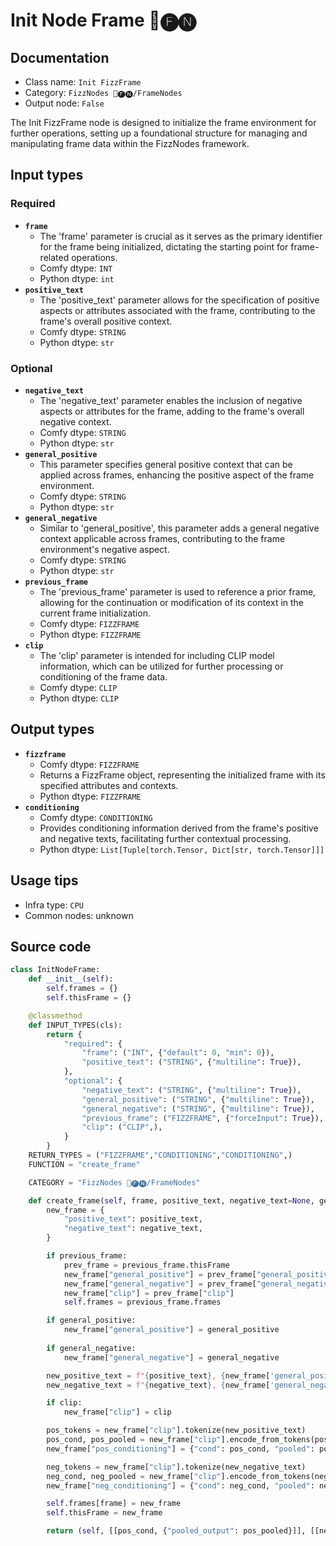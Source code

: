 # Init Node Frame 📅🅕🅝
## Documentation
- Class name: `Init FizzFrame`
- Category: `FizzNodes 📅🅕🅝/FrameNodes`
- Output node: `False`

The Init FizzFrame node is designed to initialize the frame environment for further operations, setting up a foundational structure for managing and manipulating frame data within the FizzNodes framework.
## Input types
### Required
- **`frame`**
    - The 'frame' parameter is crucial as it serves as the primary identifier for the frame being initialized, dictating the starting point for frame-related operations.
    - Comfy dtype: `INT`
    - Python dtype: `int`
- **`positive_text`**
    - The 'positive_text' parameter allows for the specification of positive aspects or attributes associated with the frame, contributing to the frame's overall positive context.
    - Comfy dtype: `STRING`
    - Python dtype: `str`
### Optional
- **`negative_text`**
    - The 'negative_text' parameter enables the inclusion of negative aspects or attributes for the frame, adding to the frame's overall negative context.
    - Comfy dtype: `STRING`
    - Python dtype: `str`
- **`general_positive`**
    - This parameter specifies general positive context that can be applied across frames, enhancing the positive aspect of the frame environment.
    - Comfy dtype: `STRING`
    - Python dtype: `str`
- **`general_negative`**
    - Similar to 'general_positive', this parameter adds a general negative context applicable across frames, contributing to the frame environment's negative aspect.
    - Comfy dtype: `STRING`
    - Python dtype: `str`
- **`previous_frame`**
    - The 'previous_frame' parameter is used to reference a prior frame, allowing for the continuation or modification of its context in the current frame initialization.
    - Comfy dtype: `FIZZFRAME`
    - Python dtype: `FIZZFRAME`
- **`clip`**
    - The 'clip' parameter is intended for including CLIP model information, which can be utilized for further processing or conditioning of the frame data.
    - Comfy dtype: `CLIP`
    - Python dtype: `CLIP`
## Output types
- **`fizzframe`**
    - Comfy dtype: `FIZZFRAME`
    - Returns a FizzFrame object, representing the initialized frame with its specified attributes and contexts.
    - Python dtype: `FIZZFRAME`
- **`conditioning`**
    - Comfy dtype: `CONDITIONING`
    - Provides conditioning information derived from the frame's positive and negative texts, facilitating further contextual processing.
    - Python dtype: `List[Tuple[torch.Tensor, Dict[str, torch.Tensor]]]`
## Usage tips
- Infra type: `CPU`
- Common nodes: unknown


## Source code
```python
class InitNodeFrame:
    def __init__(self):
        self.frames = {}
        self.thisFrame = {}

    @classmethod
    def INPUT_TYPES(cls):
        return {
            "required": {
                "frame": ("INT", {"default": 0, "min": 0}),
                "positive_text": ("STRING", {"multiline": True}),
            },
            "optional": {
                "negative_text": ("STRING", {"multiline": True}),
                "general_positive": ("STRING", {"multiline": True}),
                "general_negative": ("STRING", {"multiline": True}),
                "previous_frame": ("FIZZFRAME", {"forceInput": True}),
                "clip": ("CLIP",),
            }
        }
    RETURN_TYPES = ("FIZZFRAME","CONDITIONING","CONDITIONING",)
    FUNCTION = "create_frame"

    CATEGORY = "FizzNodes 📅🅕🅝/FrameNodes"

    def create_frame(self, frame, positive_text, negative_text=None, general_positive=None, general_negative=None, previous_frame=None, clip=None):
        new_frame = {
            "positive_text": positive_text,
            "negative_text": negative_text,
        }

        if previous_frame:
            prev_frame = previous_frame.thisFrame
            new_frame["general_positive"] = prev_frame["general_positive"]
            new_frame["general_negative"] = prev_frame["general_negative"]
            new_frame["clip"] = prev_frame["clip"]
            self.frames = previous_frame.frames

        if general_positive:
            new_frame["general_positive"] = general_positive
        
        if general_negative:
            new_frame["general_negative"] = general_negative

        new_positive_text = f"{positive_text}, {new_frame['general_positive']}"
        new_negative_text = f"{negative_text}, {new_frame['general_negative']}"

        if clip:
            new_frame["clip"] = clip 

        pos_tokens = new_frame["clip"].tokenize(new_positive_text)        
        pos_cond, pos_pooled = new_frame["clip"].encode_from_tokens(pos_tokens, return_pooled=True)
        new_frame["pos_conditioning"] = {"cond": pos_cond, "pooled": pos_pooled}

        neg_tokens = new_frame["clip"].tokenize(new_negative_text)
        neg_cond, neg_pooled = new_frame["clip"].encode_from_tokens(neg_tokens, return_pooled=True)
        new_frame["neg_conditioning"] = {"cond": neg_cond, "pooled": neg_pooled}

        self.frames[frame] = new_frame
        self.thisFrame = new_frame

        return (self, [[pos_cond, {"pooled_output": pos_pooled}]], [[neg_cond, {"pooled_output": neg_pooled}]])

```
